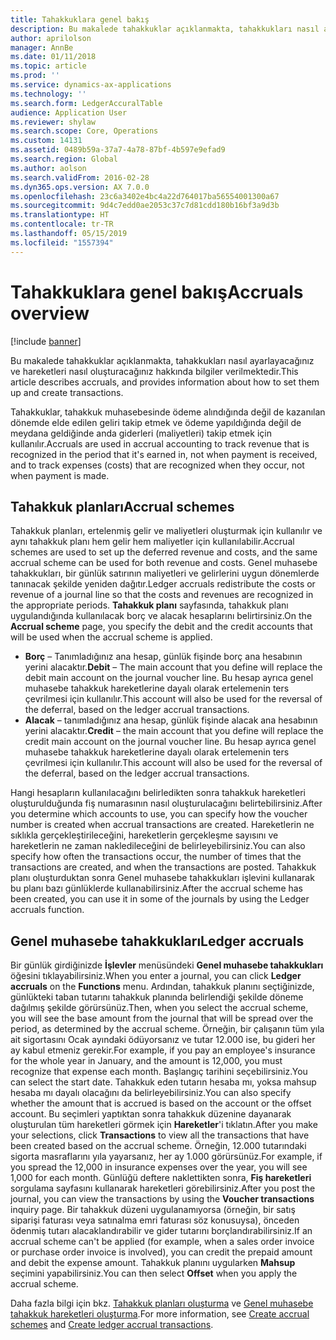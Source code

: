 ```yaml
---
title: Tahakkuklara genel bakış
description: Bu makalede tahakkuklar açıklanmakta, tahakkukları nasıl ayarlayacağınız ve hareketleri nasıl oluşturacağınız hakkında bilgiler verilmektedir.
author: aprilolson
manager: AnnBe
ms.date: 01/11/2018
ms.topic: article
ms.prod: ''
ms.service: dynamics-ax-applications
ms.technology: ''
ms.search.form: LedgerAccuralTable
audience: Application User
ms.reviewer: shylaw
ms.search.scope: Core, Operations
ms.custom: 14131
ms.assetid: 0489b59a-37a7-4a78-87bf-4b597e9efad9
ms.search.region: Global
ms.author: aolson
ms.search.validFrom: 2016-02-28
ms.dyn365.ops.version: AX 7.0.0
ms.openlocfilehash: 23c6a3402e4bc4a22d764017ba56554001300a67
ms.sourcegitcommit: 9d4c7edd0ae2053c37c7d81cdd180b16bf3a9d3b
ms.translationtype: HT
ms.contentlocale: tr-TR
ms.lasthandoff: 05/15/2019
ms.locfileid: "1557394"
---
```

# <a name="accruals-overview"></a><span data-ttu-id="9462b-103">Tahakkuklara genel bakış</span><span class="sxs-lookup"><span data-stu-id="9462b-103">Accruals overview</span></span>

[!include [banner](../includes/banner.md)]

<span data-ttu-id="9462b-104">Bu makalede tahakkuklar açıklanmakta, tahakkukları nasıl ayarlayacağınız ve hareketleri nasıl oluşturacağınız hakkında bilgiler verilmektedir.</span><span class="sxs-lookup"><span data-stu-id="9462b-104">This article describes accruals, and provides information about how to set them up and create transactions.</span></span>

<span data-ttu-id="9462b-105">Tahakkuklar, tahakkuk muhasebesinde ödeme alındığında değil de kazanılan dönemde elde edilen geliri takip etmek ve ödeme yapıldığında değil de meydana geldiğinde anda giderleri (maliyetleri) takip etmek için kullanılır.</span><span class="sxs-lookup"><span data-stu-id="9462b-105">Accruals are used in accrual accounting to track revenue that is recognized in the period that it's earned in, not when payment is received, and to track expenses (costs) that are recognized when they occur, not when payment is made.</span></span>

## <a name="accrual-schemes"></a><span data-ttu-id="9462b-106">Tahakkuk planları</span><span class="sxs-lookup"><span data-stu-id="9462b-106">Accrual schemes</span></span>
<span data-ttu-id="9462b-107">Tahakkuk planları, ertelenmiş gelir ve maliyetleri oluşturmak için kullanılır ve aynı tahakkuk planı hem gelir hem maliyetler için kullanılabilir.</span><span class="sxs-lookup"><span data-stu-id="9462b-107">Accrual schemes are used to set up the deferred revenue and costs, and the same accrual scheme can be used for both revenue and costs.</span></span> <span data-ttu-id="9462b-108">Genel muhasebe tahakkukları, bir günlük satırının maliyetleri ve gelirlerini uygun dönemlerde tanınacak şekilde yeniden dağıtır.</span><span class="sxs-lookup"><span data-stu-id="9462b-108">Ledger accruals redistribute the costs or revenue of a journal line so that the costs and revenues are recognized in the appropriate periods.</span></span> <span data-ttu-id="9462b-109">**Tahakkuk planı** sayfasında, tahakkuk planı uygulandığında kullanılacak borç ve alacak hesaplarını belirtirsiniz.</span><span class="sxs-lookup"><span data-stu-id="9462b-109">On the **Accrual scheme** page, you specify the debit and the credit accounts that will be used when the accrual scheme is applied.</span></span>

-   <span data-ttu-id="9462b-110">**Borç** – Tanımladığınız ana hesap, günlük fişinde borç ana hesabının yerini alacaktır.</span><span class="sxs-lookup"><span data-stu-id="9462b-110">**Debit** – The main account that you define will replace the debit main account on the journal voucher line.</span></span> <span data-ttu-id="9462b-111">Bu hesap ayrıca genel muhasebe tahakkuk hareketlerine dayalı olarak ertelemenin ters çevrilmesi için kullanılır.</span><span class="sxs-lookup"><span data-stu-id="9462b-111">This account will also be used for the reversal of the deferral, based on the ledger accrual transactions.</span></span>
-   <span data-ttu-id="9462b-112">**Alacak** – tanımladığınız ana hesap, günlük fişinde alacak ana hesabının yerini alacaktır.</span><span class="sxs-lookup"><span data-stu-id="9462b-112">**Credit** – the main account that you define will replace the credit main account on the journal voucher line.</span></span> <span data-ttu-id="9462b-113">Bu hesap ayrıca genel muhasebe tahakkuk hareketlerine dayalı olarak ertelemenin ters çevrilmesi için kullanılır.</span><span class="sxs-lookup"><span data-stu-id="9462b-113">This account will also be used for the reversal of the deferral, based on the ledger accrual transactions.</span></span>

<span data-ttu-id="9462b-114">Hangi hesapların kullanılacağını belirledikten sonra tahakkuk hareketleri oluşturulduğunda fiş numarasının nasıl oluşturulacağını belirtebilirsiniz.</span><span class="sxs-lookup"><span data-stu-id="9462b-114">After you determine which accounts to use, you can specify how the voucher number is created when accrual transactions are created.</span></span> <span data-ttu-id="9462b-115">Hareketlerin ne sıklıkla gerçekleştirileceğini, hareketlerin gerçekleşme sayısını ve hareketlerin ne zaman nakledileceğini de belirleyebilirsiniz.</span><span class="sxs-lookup"><span data-stu-id="9462b-115">You can also specify how often the transactions occur, the number of times that the transactions are created, and when the transactions are posted.</span></span> <span data-ttu-id="9462b-116">Tahakkuk planı oluşturduktan sonra Genel muhasebe tahakkukları işlevini kullanarak bu planı bazı günlüklerde kullanabilirsiniz.</span><span class="sxs-lookup"><span data-stu-id="9462b-116">After the accrual scheme has been created, you can use it in some of the journals by using the Ledger accruals function.</span></span>

## <a name="ledger-accruals"></a><span data-ttu-id="9462b-117">Genel muhasebe tahakkukları</span><span class="sxs-lookup"><span data-stu-id="9462b-117">Ledger accruals</span></span>
<span data-ttu-id="9462b-118">Bir günlük girdiğinizde **İşlevler** menüsündeki **Genel muhasebe tahakkukları** öğesini tıklayabilirsiniz.</span><span class="sxs-lookup"><span data-stu-id="9462b-118">When you enter a journal, you can click **Ledger accruals** on the **Functions** menu.</span></span> <span data-ttu-id="9462b-119">Ardından, tahakkuk planını seçtiğinizde, günlükteki taban tutarını tahakkuk planında belirlendiği şekilde döneme dağılmış şekilde görürsünüz.</span><span class="sxs-lookup"><span data-stu-id="9462b-119">Then, when you select the accrual scheme, you will see the base amount from the journal that will be spread over the period, as determined by the accrual scheme.</span></span> <span data-ttu-id="9462b-120">Örneğin, bir çalışanın tüm yıla ait sigortasını Ocak ayındaki ödüyorsanız ve tutar 12.000 ise, bu gideri her ay kabul etmeniz gerekir.</span><span class="sxs-lookup"><span data-stu-id="9462b-120">For example, if you pay an employee's insurance for the whole year in January, and the amount is 12,000, you must recognize that expense each month.</span></span> <span data-ttu-id="9462b-121">Başlangıç tarihini seçebilirsiniz.</span><span class="sxs-lookup"><span data-stu-id="9462b-121">You can select the start date.</span></span> <span data-ttu-id="9462b-122">Tahakkuk eden tutarın hesaba mı, yoksa mahsup hesaba mı dayalı olacağını da belirleyebilirsiniz.</span><span class="sxs-lookup"><span data-stu-id="9462b-122">You can also specify whether the amount that is accrued is based on the account or the offset account.</span></span> <span data-ttu-id="9462b-123">Bu seçimleri yaptıktan sonra tahakkuk düzenine dayanarak oluşturulan tüm hareketleri görmek için **Hareketler**'i tıklatın.</span><span class="sxs-lookup"><span data-stu-id="9462b-123">After you make your selections, click **Transactions** to view all the transactions that have been created based on the accrual scheme.</span></span> <span data-ttu-id="9462b-124">Örneğin, 12.000 tutarındaki sigorta masraflarını yıla yayarsanız, her ay 1.000 görürsünüz.</span><span class="sxs-lookup"><span data-stu-id="9462b-124">For example, if you spread the 12,000 in insurance expenses over the year, you will see 1,000 for each month.</span></span> <span data-ttu-id="9462b-125">Günlüğü deftere naklettikten sonra, **Fiş hareketleri** sorgulama sayfasını kullanarak hareketleri görebilirsiniz.</span><span class="sxs-lookup"><span data-stu-id="9462b-125">After you post the journal, you can view the transactions by using the **Voucher transactions** inquiry page.</span></span> <span data-ttu-id="9462b-126">Bir tahakkuk düzeni uygulanamıyorsa (örneğin, bir satış siparişi faturası veya satınalma emri faturası söz konusuysa), önceden ödenmiş tutarı alacaklandırabilir ve gider tutarını borçlandırabilirsiniz.</span><span class="sxs-lookup"><span data-stu-id="9462b-126">If an accrual scheme can't be applied (for example, when a sales order invoice or purchase order invoice is involved), you can credit the prepaid amount and debit the expense amount.</span></span> <span data-ttu-id="9462b-127">Tahakkuk planını uygularken **Mahsup** seçimini yapabilirsiniz.</span><span class="sxs-lookup"><span data-stu-id="9462b-127">You can then select **Offset** when you apply the accrual scheme.</span></span>


<span data-ttu-id="9462b-128">Daha fazla bilgi için bkz. [Tahakkuk planları oluşturma](tasks/create-accrual-schemes.md) ve [Genel muhasebe tahakkuk hareketleri oluşturma](tasks/create-ledger-accrual-transactions.md).</span><span class="sxs-lookup"><span data-stu-id="9462b-128">For more information, see [Create accrual schemes](tasks/create-accrual-schemes.md) and [Create ledger accrual transactions](tasks/create-ledger-accrual-transactions.md).</span></span>
